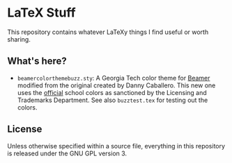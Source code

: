 LaTeX Stuff
===========

This repository contains whatever LaTeXy things I find useful or worth
sharing.

What's here?
------------

* `beamercolorthemebuzz.sty`: A Georgia Tech color theme for [Beamer][]
  modified from the original created by Danny Caballero. This new one
  uses the [official][] school colors as sanctioned by the Licensing and
  Trademarks Department. See also `buzztest.tex` for testing out the
  colors.

[Beamer]: https://bitbucket.org/rivanvx/beamer/wiki/Home
[official]: http://www.licensing.gatech.edu/colors.html

License
-------

Unless otherwise specified within a source file, everything in this repository is released under the GNU GPL version 3.
